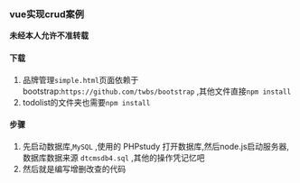 ### vue实现crud案例 
**未经本人允许不准转载** 
#### 下载 
1. 品牌管理`simple.html`页面依赖于bootstrap:`https://github.com/twbs/bootstrap` ,其他文件直接`npm install` 
2. todolist的文件夹也需要`npm install` 
#### 步骤
1. 先启动数据库,`MySQL` ,使用的 PHPstudy 打开数据库,然后node.js启动服务器,数据库数据来源 `dtcmsdb4.sql` ,其他的操作凭记忆吧
2. 然后就是编写增删改查的代码